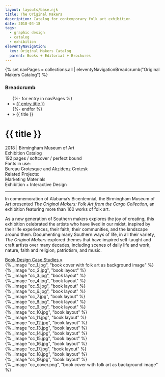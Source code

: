 ```yaml
---
layout: layouts/base.njk
title: The Original Makers
description: Catalog for contemporary folk art exhibition
date: 2018-04-18
tags:
  - graphic design
  - catalog
  - exhibition
eleventyNavigation:
  key: Original Makers Catalog
  parent: Books + Editorial + Brochures
---
```

{% set navPages = collections.all | eleventyNavigationBreadcrumb("Original Makers Catalog") %}
<div class="breadcrumb">
    <h3 class="visually-hidden">Breadcrumb</h3>
	<ul class="nav">
            {%- for entry in navPages %}
		<li class="nav-item"{% if entry.url == page.url %} class="active-breadcrumb"{% endif %}> » <a href="{{ entry.url }}">{{ entry.title }}</a></li>
  	    	{%- endfor %}
	    <li class="nav-item"><active-breadcrumb>» {{ title }}</active-breadcrumb></li>
	</ul>
</div>
<div class="container">
  <div class="row"></div>
	<div class="row">
		<div class="col-4 col-4-md col-4-lg">
			<h1>{{ title }}</h1>
            <figcaption>2018 | Birmingham Museum of Art</figcaption>
            <figcaption>Exhibition Catalog</br>192 pages / softcover / perfect bound</figcaption>
            <figcaption>Fonts in use:</br>Bureau Grotesque and Akzidenz Grotesk</figcaption>
            <figcaption>Related Projects:</br>Marketing Materials</br>Exhibition + Interactive Design</figcaption>
			<hr>
		    	<p>In commemoration of Alabama’s Bicentennial, the Birmingham Museum of Art presented <em>The Original Makers: Folk Art from the Cargo Collection</em>, an exhibition featuring more than 160 works of folk art.</p>
                <p>As a new generation of Southern makers explores the joy of creating, this exhibition celebrated the artists who have lived in our midst, inspired by their life experiences, their faith, their communities, and the landscape around them. Documenting many Southern ways of life, in all their variety, <em>The Original Makers</em> explored themes that have inspired self-taught and craft artists over many decades, including scenes of daily life and work, nature, faith and religion, patriotism, and music.</p>
            <figcaption><a href=/case_studies>Book Design Case Studies »</a></figcaption>
		</div>
        <div class="col"></div>
        <div class="col-6 col-6-md col-6-lg">{% _image "cc_1.jpg", "book cover with folk art as background image" %}</div>
	</div>
	<div class="row">
        <div class="col">{% _image "cc_2.jpg", "book layout" %}</div>
        <div class="col">{% _image "cc_3.jpg", "book layout" %}</div>
        <div class="col">{% _image "cc_4.jpg", "book layout" %}</div>
    </div>
    <div class="row">
        <div class="col">{% _image "cc_5.jpg", "book layout" %}</div>
        <div class="col">{% _image "cc_6.jpg", "book layout" %}</div>
    </div>
    <div class="row">
        <div class="col">{% _image "cc_7.jpg", "book layout" %}</div>
        <div class="col">{% _image "cc_8.jpg", "book layout" %}</div>
        <div class="col">{% _image "cc_9.jpg", "book layout" %}</div>
    </div>
    <div class="row">
        <div class="col">{% _image "cc_10.jpg", "book layout" %}</div>
        <div class="col">{% _image "cc_11.jpg", "book layout" %}</div>
    </div>
    <div class="row">
        <div class="col">{% _image "cc_12.jpg", "book layout" %}</div>
        <div class="col">{% _image "cc_13.jpg", "book layout" %}</div>
        <div class="col">{% _image "cc_14.jpg", "book layout" %}</div>
    </div>
    <div class="row">
        <div class="col">{% _image "cc_15.jpg", "book layout" %}</div>
        <div class="col">{% _image "cc_16.jpg", "book layout" %}</div>
    </div>
    <div class="row">
        <div class="col">{% _image "cc_17.jpg", "book layout" %}</div>
        <div class="col">{% _image "cc_18.jpg", "book layout" %}</div>
        <div class="col">{% _image "cc_19.jpg", "book layout" %}</div>
  	</div>
    <div class="row">
        <div class="col">{% _image "cc_cover.png", "book cover with folk art as background image" %}</div>
    </div>
</div>

    
    